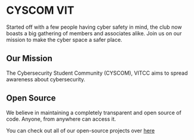 # CYSCOM VIT

Started off with a few people having cyber safety in mind, the club now boasts a big gathering of members and associates alike. Join us on our mission to make the cyber space a safer place.

## Our Mission

The Cybersecurity Student Community (CYSCOM), VITCC aims to spread awareness about cybersecurity.

## Open Source

We believe in maintaining a completely transparent and open source of code. Anyone, from anywhere can access it.

You can check out all of our open-source projects over <a href="https://opensrc.cyscomvit.com/">here</a>
